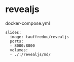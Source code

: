 # revealjs

docker-compose.yml

```
slides:
  image: tauffredou/revealjs
  ports:
  - 8000:8000
  volumes:
  - ./:/revealjs/md/
```
